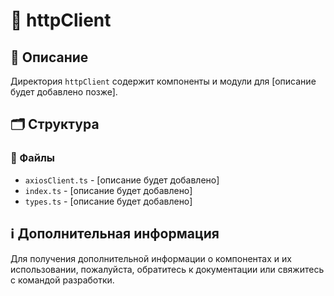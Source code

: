 # 📁 httpClient

## 📝 Описание
Директория `httpClient` содержит компоненты и модули для [описание будет добавлено позже].

## 🗂️ Структура

### 📄 Файлы

- `axiosClient.ts` - [описание будет добавлено]
- `index.ts` - [описание будет добавлено]
- `types.ts` - [описание будет добавлено]

## ℹ️ Дополнительная информация

Для получения дополнительной информации о компонентах и их использовании, пожалуйста, обратитесь к документации или свяжитесь с командой разработки.
